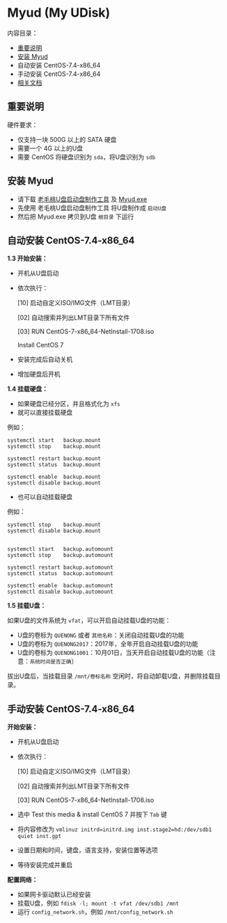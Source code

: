 ﻿# Myud (My UDisk)

内容目录：

 - [重要说明][1]
 - [安装 Myud][2]
 - 自动安装 CentOS-7.4-x86_64
 - 手动安装 CentOS-7.4-x86_64
 - [相关文档][3]

## 重要说明

硬件要求：

 - 仅支持一块 500G 以上的 SATA 硬盘
 - 需要一个 4G 以上的U盘
 - 需要 CentOS 将硬盘识别为 `sda`，将U盘识别为 `sdb`

## 安装 Myud

 - 请下载 [老毛桃U盘启动盘制作工具][4] 及 [Myud.exe][5]
 - 先使用 老毛桃U盘启动盘制作工具 将U盘制作成 `启动U盘`
 - 然后把 Myud.exe 拷贝到U盘 `根目录` 下运行

## 自动安装 CentOS-7.4-x86_64

**1.3 开始安装：**

 - 开机从U盘启动
 - 依次执行：

    \[10] 启动自定义ISO/IMG文件（LMT目录）
    
    [02] 自动搜索并列出LMT目录下所有文件
    
    [03] RUN CentOS-7-x86_64-NetInstall-1708.iso
    
    Install CentOS 7

 - 安装完成后自动关机
 - 增加硬盘后开机

**1.4 挂载硬盘：**

 - 如果硬盘已经分区，并且格式化为 `xfs`
 - 就可以直接挂载硬盘

例如：

    systemctl start   backup.mount
    systemctl stop    backup.mount
    
    systemctl restart backup.mount
    systemctl status  backup.mount
    
    systemctl enable  backup.mount
    systemctl disable backup.mount

 - 也可以自动挂载硬盘

例如：

    systemctl stop    backup.mount
    systemctl disable backup.mount
    
    
    systemctl start   backup.automount
    systemctl stop    backup.automount
    
    systemctl restart backup.automount
    systemctl status  backup.automount
    
    systemctl enable  backup.automount
    systemctl disable backup.automount

**1.5 挂载U盘：**

如果U盘的文件系统为 `vfat`，可以开启自动挂载U盘的功能：

 - U盘的卷标为 `QUENONG` 或者 `其他名称`：关闭自动挂载U盘的功能
 - U盘的卷标为 `QUENONG2017`：2017年，全年开启自动挂载U盘的功能
 - U盘的卷标为 `QUENONG1001`：10月01日，当天开启自动挂载U盘的功能（注意：`系统时间是否正确`）

拔出U盘后，当挂载目录 `/mnt/卷标名称` 空闲时，将自动卸载U盘，并删除挂载目录。

## 手动安装 CentOS-7.4-x86_64

**开始安装：**

 - 开机从U盘启动
 - 依次执行：

    \[10] 启动自定义ISO/IMG文件（LMT目录）

    [02] 自动搜索并列出LMT目录下所有文件

    [03] RUN CentOS-7-x86_64-NetInstall-1708.iso

 - 选中 Test this media & install CentOS 7 并按下 `Tab` 键
 - 将内容修改为 `vmlinuz initrd=initrd.img inst.stage2=hd:/dev/sdb1 quiet inst.gpt`
 - 设置日期和时间，键盘，语言支持，安装位置等选项
 - 等待安装完成并重启

**配置网络：**

 - 如果网卡驱动默认已经安装
 - 挂载U盘，例如 `fdisk -l; mount -t vfat /dev/sdb1 /mnt`
 - 运行 `config_network.sh`，例如 `/mnt/config_network.sh`








  [1]: https://github.com/myud/myud#%E9%87%8D%E8%A6%81%E8%AF%B4%E6%98%8E
  [2]: https://github.com/myud/myud#%E5%AE%89%E8%A3%85-myud
  [3]: https://github.com/myud/docs
  [4]: http://down.laomaotao.net:90/lmt816.exe
  [5]: https://gitee.com/mydownload/myud-installer/raw/master/Myud.exe